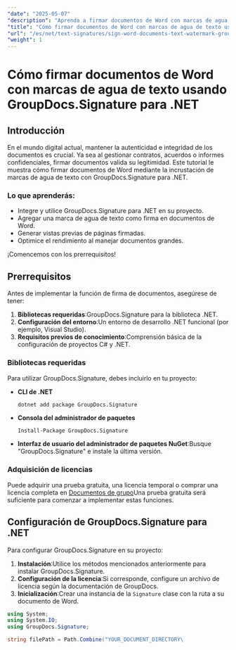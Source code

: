 ```yaml
---
"date": "2025-05-07"
"description": "Aprenda a firmar documentos de Word con marcas de agua de texto utilizando GroupDocs.Signature para .NET, garantizando la integridad y autenticidad del documento."
"title": "Cómo firmar documentos de Word con marcas de agua de texto usando GroupDocs.Signature para .NET"
"url": "/es/net/text-signatures/sign-word-documents-text-watermark-groupdocs-dotnet/"
"weight": 1
---
```


# Cómo firmar documentos de Word con marcas de agua de texto usando GroupDocs.Signature para .NET

## Introducción
En el mundo digital actual, mantener la autenticidad e integridad de los documentos es crucial. Ya sea al gestionar contratos, acuerdos o informes confidenciales, firmar documentos valida su legitimidad. Este tutorial le muestra cómo firmar documentos de Word mediante la incrustación de marcas de agua de texto con GroupDocs.Signature para .NET.

### Lo que aprenderás:
- Integre y utilice GroupDocs.Signature para .NET en su proyecto.
- Agregar una marca de agua de texto como firma en documentos de Word.
- Generar vistas previas de páginas firmadas.
- Optimice el rendimiento al manejar documentos grandes.

¡Comencemos con los prerrequisitos!

## Prerrequisitos
Antes de implementar la función de firma de documentos, asegúrese de tener:
1. **Bibliotecas requeridas**:GroupDocs.Signature para la biblioteca .NET.
2. **Configuración del entorno**:Un entorno de desarrollo .NET funcional (por ejemplo, Visual Studio).
3. **Requisitos previos de conocimiento**:Comprensión básica de la configuración de proyectos C# y .NET.

### Bibliotecas requeridas
Para utilizar GroupDocs.Signature, debes incluirlo en tu proyecto:
- **CLI de .NET**
  ```bash
  dotnet add package GroupDocs.Signature
  ```
- **Consola del administrador de paquetes**
  ```
  Install-Package GroupDocs.Signature
  ```

- **Interfaz de usuario del administrador de paquetes NuGet**:Busque "GroupDocs.Signature" e instale la última versión.

### Adquisición de licencias
Puede adquirir una prueba gratuita, una licencia temporal o comprar una licencia completa en [Documentos de grupo](https://purchase.groupdocs.com/buy)Una prueba gratuita será suficiente para comenzar a implementar estas funciones.

## Configuración de GroupDocs.Signature para .NET
Para configurar GroupDocs.Signature en su proyecto:
1. **Instalación**:Utilice los métodos mencionados anteriormente para instalar GroupDocs.Signature.
2. **Configuración de la licencia**:Si corresponde, configure un archivo de licencia según la documentación de GroupDocs.
3. **Inicialización**:Crear una instancia de la `Signature` clase con la ruta a su documento de Word.

```csharp
using System;
using System.IO;
using GroupDocs.Signature;

string filePath = Path.Combine("YOUR_DOCUMENT_DIRECTORY\